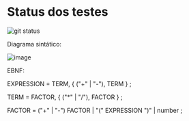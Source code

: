 # Status dos testes
![git status](http://3.129.230.99/svg/fernandocfbf/logComp/)

Diagrama sintático:

![image](https://user-images.githubusercontent.com/49531192/158675759-2d4c10c0-b0f7-4bed-b61f-5513f9b5c770.png)


EBNF:

EXPRESSION = TERM, { ("+" | "-"), TERM } ;

TERM = FACTOR, { ("*" | "/"), FACTOR } ;

FACTOR = ("+" | "-") FACTOR | "(" EXPRESSION ")" | number ;
